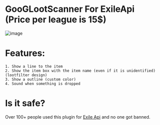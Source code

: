 # GooGLootScanner For ExileApi (Price per league is 15$)
![image](https://github.com/SharkCheating/GoGLootScanner/assets/167468191/e12dc169-48df-4b3e-bb35-886d1016a1c4)

# Features:

```
1. Show a line to the item
2. Show the item box with the item name (even if it is unidentified) (lootfilter design)
3. Show a outline (custom color)
4. Sound when something is dropped
```

# Is it safe?

Over 100+ people used this plugin for <a href="https://github.com/exApiTools/ExileApi-Compiled">Exile Api</a> and no one got banned.
